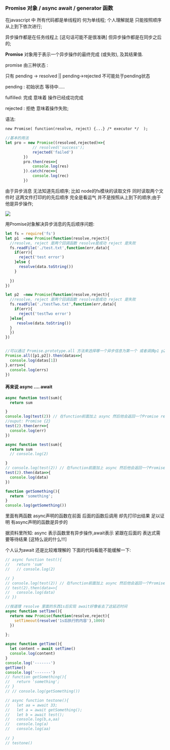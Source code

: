 ### Promise 对象    /   async    await / generator 函数



在javascript 中   所有代码都是单线程的 何为单线程; 个人理解就是 只能按照顺序从上到下依次进行;



异步操作都是在任务线程上 [这句话可能不是很准确] 但异步操作都是在同步之后的;

**Promise** 对象用于表示一个异步操作的最终完成 (或失败), 及其结果值.

promise 由三种状态 :

只有 pending -> resolved  || pending->rejected  不可能处于pending状态

pending : 初始状态 等待中..... 

fulfilled:  完成  意味着 操作已经成功完成

rejected : 拒绝  意味着操作失败;



语法:

```markdown
new Promise( function(resolve, reject) {...} /* executor */  );
```

```javascript
//基本的用法
let pro = new Promise((resolved,rejected)=>{
            // resolved('success');
            rejected('failed')
        })
        pro.then(res=>{
            console.log(res)
        }).catch(rec=>{
            console.log(rec)
        })
```





由于异步消息 无法知道先后顺序; 比如 node的fs模块的读取文件 同时读取两个文件时 这两文件打印的的先后顺序 完全是看运气 并不是按照从上到下的顺序;由于他是异步操作;

![](D:\QQ截图\fs读取文件.PNG)



用Promise对象解决异步消息的先后顺序问题:

```javascript
let fs = require('fs')
let p1  =new Promise(function(resolve,reject){
  //resolve, reject 是两个回调函数 resolve是成功 reject 是失败
  fs.readFile('./test.txt',function(err,data){
    if(err){
      reject('test error')
    }else {
      resolve(data.toString())
    }
    
  })
})

let p2  =new Promise(function(resolve,reject){
  //resolve, reject 是两个回调函数 resolve是成功 reject 是失败
  fs.readFile('./testTwo.txt',function(err,data){
    if(err){
      reject('testTwo error')
  }else{
     resolve(data.toString())
  }
  })
})


//可以通过 Promise.prototype.all 方法来选择哪一个异步信息为第一个 或者调换p1 p2的位置
Promise.all([p1,p2]).then(datas=>{
  console.log(datas[1])
},errs=>{
  console.log(errs)
})
```



#### **再来说 async .... await**

```javascript
async function test(sum){
  return sum

}
console.log(test(2)) // 在function前面加上 async 然后他会返回一个Promise resolve的对象 
//ouput: Promise {2}
test(2).then(err=>{
  console.log(err)
})

async function test(sum){
  return sum
  // console.log(2)

}
// console.log(test(2)) // 在function前面加上 async 然后他会返回一个Promise resolve的对象
test(2).then(data=>{
  console.log(data)
})

function getSomething(){
  return 'something';
}
console.log(getSomething())
```

里面有两函数 async声明的函数在前面 后面的函数后调用 却先打印出结果 足以证明 有async声明的函数是异步的



据资料里所知: async 表示函数里有异步操作,await表示 紧跟在后面的 表达式需要等待结果 [这特么说的什么!!!] 

个人认为await 还是比较难理解的 下面的代码看能不能缓解一下:

```javascript
// async function test(){
//   return 'sum'
//   // console.log(2)

// }
// console.log(test(2)) // 在function前面加上 async 然后他会返回一个Promise resolve的对象
// test(2).then(data=>{
//   console.log(data)
// })

//按道理 resolve 里面的东西1s后实现 await好像省去了这延迟时间
async function setTime(){
  return new Promise(function(resolve,reject){
    setTimeout(resolve('1s后执行的内容'),1000)
  })
  
};

async function getTime(){
  let content = await setTime()
  console.log(content)
}
console.log('-------')
getTime()
console.log('-------')
// function getSomething(){
//   return 'something';
// }
// // console.log(getSomething())

// async function testone(){
//   let aa = await 33;
//   let a = await getSomething();
//   let b = await test();
//   console.log(b,a,aa)
//   console.log(a)
//   console.log(aa)
  
// }
// testone()
```



